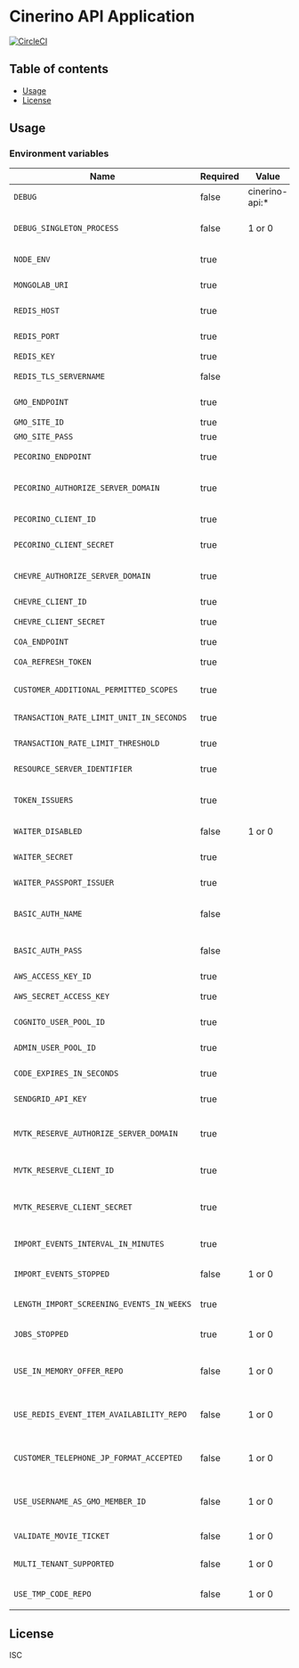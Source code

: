 # Cinerino API Application

[![CircleCI](https://circleci.com/gh/cinerino/api.svg?style=svg)](https://circleci.com/gh/cinerino/api)

## Table of contents

* [Usage](#usage)
* [License](#license)

## Usage

### Environment variables

| Name                                      | Required | Value          | Purpose                                     |
| ----------------------------------------- | -------- | -------------- | ------------------------------------------- |
| `DEBUG`                                   | false    | cinerino-api:* | Debug                                       |
| `DEBUG_SINGLETON_PROCESS`                 | false    | 1 or 0         | Singleton Process Debug Flag                |
| `NODE_ENV`                                | true     |                | Environment name                            |
| `MONGOLAB_URI`                            | true     |                | MongoDB connection URI                      |
| `REDIS_HOST`                              | true     |                | Redis Cache host                            |
| `REDIS_PORT`                              | true     |                | Redis Cache port                            |
| `REDIS_KEY`                               | true     |                | Redis Cache key                             |
| `REDIS_TLS_SERVERNAME`                    | false    |                | Redis Cache host                            |
| `GMO_ENDPOINT`                            | true     |                | GMO API endpoint                            |
| `GMO_SITE_ID`                             | true     |                | GMO SiteID                                  |
| `GMO_SITE_PASS`                           | true     |                | GMO SitePass                                |
| `PECORINO_ENDPOINT`                       | true     |                | Pecorino endpoint                           |
| `PECORINO_AUTHORIZE_SERVER_DOMAIN`        | true     |                | Pecorino authorize server domain            |
| `PECORINO_CLIENT_ID`                      | true     |                | Pecorino client id                          |
| `PECORINO_CLIENT_SECRET`                  | true     |                | Pecorino client secret                      |
| `CHEVRE_AUTHORIZE_SERVER_DOMAIN`          | true     |                | Chevre authorize server domain              |
| `CHEVRE_CLIENT_ID`                        | true     |                | Chevre client id                            |
| `CHEVRE_CLIENT_SECRET`                    | true     |                | Chevre client secret                        |
| `COA_ENDPOINT`                            | true     |                | COA endpoint                                |
| `COA_REFRESH_TOKEN`                       | true     |                | COA refresh token                           |
| `CUSTOMER_ADDITIONAL_PERMITTED_SCOPES`    | true     |                | 会員追加許可スコープ                        |
| `TRANSACTION_RATE_LIMIT_UNIT_IN_SECONDS`  | true     |                | Transaction rate limit unit                 |
| `TRANSACTION_RATE_LIMIT_THRESHOLD`        | true     |                | Transaction rate limit threshold            |
| `RESOURCE_SERVER_IDENTIFIER`              | true     |                | Resource server identifier                  |
| `TOKEN_ISSUERS`                           | true     |                | Token issuers(Comma-separated)              |
| `WAITER_DISABLED`                         | false    | 1 or 0         | WAITER Disable Flag                         |
| `WAITER_SECRET`                           | true     |                | WAITER Pasport Token Secret                 |
| `WAITER_PASSPORT_ISSUER`                  | true     |                | WAITER Pasport Issuer                       |
| `BASIC_AUTH_NAME`                         | false    |                | Basic authentication user name              |
| `BASIC_AUTH_PASS`                         | false    |                | Basic authentication user password          |
| `AWS_ACCESS_KEY_ID`                       | true     |                | AWS access key                              |
| `AWS_SECRET_ACCESS_KEY`                   | true     |                | AWS secret access key                       |
| `COGNITO_USER_POOL_ID`                    | true     |                | Cognito user pool ID                        |
| `ADMIN_USER_POOL_ID`                      | true     |                | Admin user pool ID                          |
| `CODE_EXPIRES_IN_SECONDS`                 | true     |                | OwnershipInfo code expiration               |
| `SENDGRID_API_KEY`                        | true     |                | SendGrid API key                            |
| `MVTK_RESERVE_AUTHORIZE_SERVER_DOMAIN`    | true     |                | ムビチケ着券API認可サーバードメイン         |
| `MVTK_RESERVE_CLIENT_ID`                  | true     |                | ムビチケ着券APIクライアントID               |
| `MVTK_RESERVE_CLIENT_SECRET`              | true     |                | ムビチケ着券APIクライアントシークレット     |
| `IMPORT_EVENTS_INTERVAL_IN_MINUTES`       | true     |                | イベントインポートインターバル              |
| `IMPORT_EVENTS_STOPPED`                   | false    | 1 or 0         | イベントインポート停止フラグ                |
| `LENGTH_IMPORT_SCREENING_EVENTS_IN_WEEKS` | true     |                | イベントインポート期間                      |
| `JOBS_STOPPED`                            | true     | 1 or 0         | 非同期ジョブ停止フラグ                      |
| `USE_IN_MEMORY_OFFER_REPO`                | false    | 1 or 0         | インメモリオファーリポジトリ使用フラグ      |
| `USE_REDIS_EVENT_ITEM_AVAILABILITY_REPO`  | false    | 1 or 0         | イベント在庫状況Redisリポジトリ使用フラグ   |
| `CUSTOMER_TELEPHONE_JP_FORMAT_ACCEPTED`   | false    | 1 or 0         | 日本フォーマットの電話番号許容フラグ        |
| `USE_USERNAME_AS_GMO_MEMBER_ID`           | false    | 1 or 0         | GMO会員IDにユーザーネームを使用するかどうか |
| `VALIDATE_MOVIE_TICKET`                   | false    | 1 or 0         | Validation flag for movie tickets           |
| `MULTI_TENANT_SUPPORTED`                  | false    | 1 or 0         | マルチテナント対応フラグ                    |
| `USE_TMP_CODE_REPO`                       | false    | 1 or 0         | 一時コードリポジトリ使用フラグ              |

## License

ISC
